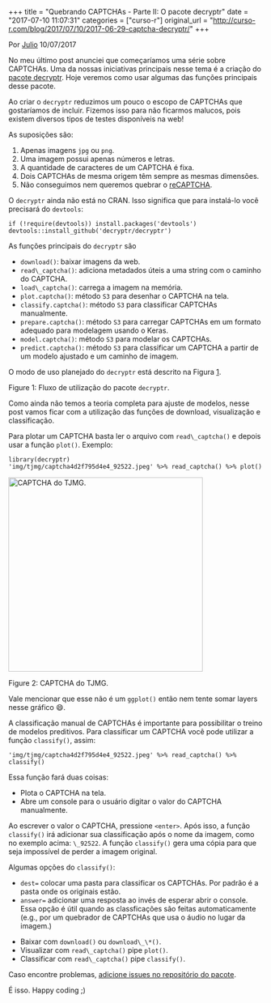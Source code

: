 +++
title = "Quebrando CAPTCHAs - Parte II: O pacote decryptr"
date = "2017-07-10 11:07:31"
categories = ["curso-r"]
original_url = "http://curso-r.com/blog/2017/07/10/2017-06-29-captcha-decryptr/"
+++

<p class="text-muted text-uppercase mb-small text-right">
Por <a href="http://curso-r.com/author/julio">Julio</a> 10/07/2017
</p>
<p>
No meu último post anunciei que começaríamos uma série sobre CAPTCHAs.
Uma da nossas iniciativas principais nesse tema é a criação do
<a href="https://github.com/decryptr/decryptr">pacote decryptr</a>. Hoje
veremos como usar algumas das funções principais desse pacote.
</p>
<p>
Ao criar o <code>decryptr</code> reduzimos um pouco o escopo de CAPTCHAs
que gostaríamos de incluir. Fizemos isso para não ficarmos malucos, pois
existem diversos tipos de testes disponíveis na web!
</p>
<p>
As suposições são:
</p>
<ol>
<li>
Apenas imagens <code>jpg</code> ou <code>png</code>.
</li>
<li>
Uma imagem possui apenas números e letras.
</li>
<li>
A quantidade de caracteres de um CAPTCHA é fixa.
</li>
<li>
Dois CAPTCHAs de mesma origem têm sempre as mesmas dimensões.
</li>
<li>
Não conseguimos nem queremos quebrar o
<a href="https://www.google.com/recaptcha/intro/invisible.html">reCAPTCHA</a>.
</li>
</ol>

<p>
O <code>decryptr</code> ainda não está no CRAN. Isso significa que para
instalá-lo você precisará do <code>devtools</code>:
</p>
<pre class="r"><code>if (!require(devtools)) install.packages(&apos;devtools&apos;)
devtools::install_github(&apos;decryptr/decryptr&apos;)</code></pre>
<p>
As funções principais do <code>decryptr</code> são
</p>
<ul>
<li>
<code>download()</code>: baixar imagens da web.
</li>
<li>
<code>read\_captcha()</code>: adiciona metadados úteis a uma string com
o caminho do CAPTCHA.
</li>
<li>
<code>load\_captcha()</code>: carrega a imagem na memória.
</li>
<li>
<code>plot.captcha()</code>: método <code>S3</code> para desenhar o
CAPTCHA na tela.
</li>
<li>
<code>classify.captcha()</code>: método <code>S3</code> para classificar
CAPTCHAs manualmente.
</li>
<li>
<code>prepare.captcha()</code>: método <code>S3</code> para carregar
CAPTCHAs em um formato adequado para modelagem usando o Keras.
</li>
<li>
<code>model.captcha()</code>: método <code>S3</code> para modelar os
CAPTCHAs.
</li>
<li>
<code>predict.captcha()</code>: método <code>S3</code> para classificar
um CAPTCHA a partir de um modelo ajustado e um caminho de imagem.
</li>
</ul>
<p>
O modo de uso planejado do <code>decryptr</code> está descrito na Figura
<a href="http://curso-r.com/blog/2017/07/10/2017-06-29-captcha-decryptr/#fig:fluxo">1</a>.
</p>
<span id="fig:fluxo"></span>
<p class="caption">
Figure 1: Fluxo de utilização do pacote <code>decryptr</code>.
</p>

<p>
Como ainda não temos a teoria completa para ajuste de modelos, nesse
post vamos ficar com a utilização das funções de download, visualização
e classificação.
</p>

<p>
Para plotar um CAPTCHA basta ler o arquivo com
<code>read\_captcha()</code> e depois usar a função <code>plot()</code>.
Exemplo:
</p>
<pre class="r"><code>library(decryptr)
&apos;img/tjmg/captcha4d2f795d4e4_92522.jpeg&apos; %&gt;% read_captcha() %&gt;% plot()</code></pre>
<span id="fig:unnamed-chunk-3"></span>
<img src="http://curso-r.com/blog/2017-06-29-captcha-decryptr_files/figure-html/unnamed-chunk-3-1.png" alt="CAPTCHA do TJMG." width="384">
<p class="caption">
Figure 2: CAPTCHA do TJMG.
</p>

<p>
Vale mencionar que esse não é um <code>ggplot()</code> então nem tente
somar layers nesse gráfico 😄.
</p>

<p>
A classificação manual de CAPTCHAs é importante para possibilitar o
treino de modelos preditivos. Para classificar um CAPTCHA você pode
utilizar a função <code>classify()</code>, assim:
</p>
<pre class="r"><code>&apos;img/tjmg/captcha4d2f795d4e4_92522.jpeg&apos; %&gt;% read_captcha() %&gt;% classify()</code></pre>
<p>
Essa função fará duas coisas:
</p>
<ul>
<li>
Plota o CAPTCHA na tela.
</li>
<li>
Abre um console para o usuário digitar o valor do CAPTCHA manualmente.
</li>
</ul>
<p>
Ao escrever o valor o CAPTCHA, pressione <code>&lt;enter&gt;</code>.
Após isso, a função <code>classify()</code> irá adicionar sua
classificação após o nome da imagem, como no exemplo acima:
<code>\_92522</code>. A função <code>classify()</code> gera uma cópia
para que seja impossível de perder a imagem original.
</p>
<p>
Algumas opções do <code>classify()</code>:
</p>
<ul>
<li>
<code>dest=</code> colocar uma pasta para classificar os CAPTCHAs. Por
padrão é a pasta onde os originais estão.
</li>
<li>
<code>answer=</code> adicionar uma resposta ao invés de esperar abrir o
console. Essa opção é útil quando as classficações são feitas
automaticamente (e.g., por um quebrador de CAPTCHAs que usa o áudio no
lugar da imagem.)
</li>
</ul>

<ul>
<li>
Baixar com <code>download()</code> ou <code>download\_\*()</code>.
</li>
<li>
Visualizar com <code>read\_captcha()</code> pipe <code>plot()</code>.
</li>
<li>
Classificar com <code>read\_captcha()</code> pipe
<code>classify()</code>.
</li>
</ul>
<p>
Caso encontre problemas,
<a href="https://github.com/decryptr/decryptr/issues">adicione issues no
repositório do pacote</a>.
</p>
<p>
É isso. Happy coding ;)
</p>


